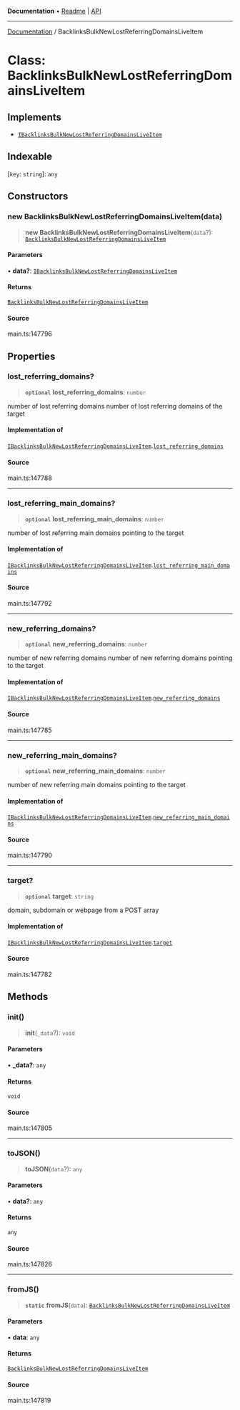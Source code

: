 **Documentation** • [Readme](../README.md) \| [API](../globals.md)

***

[Documentation](../README.md) / BacklinksBulkNewLostReferringDomainsLiveItem

# Class: BacklinksBulkNewLostReferringDomainsLiveItem

## Implements

- [`IBacklinksBulkNewLostReferringDomainsLiveItem`](../interfaces/IBacklinksBulkNewLostReferringDomainsLiveItem.md)

## Indexable

 \[`key`: `string`\]: `any`

## Constructors

### new BacklinksBulkNewLostReferringDomainsLiveItem(data)

> **new BacklinksBulkNewLostReferringDomainsLiveItem**(`data`?): [`BacklinksBulkNewLostReferringDomainsLiveItem`](BacklinksBulkNewLostReferringDomainsLiveItem.md)

#### Parameters

• **data?**: [`IBacklinksBulkNewLostReferringDomainsLiveItem`](../interfaces/IBacklinksBulkNewLostReferringDomainsLiveItem.md)

#### Returns

[`BacklinksBulkNewLostReferringDomainsLiveItem`](BacklinksBulkNewLostReferringDomainsLiveItem.md)

#### Source

main.ts:147796

## Properties

### lost\_referring\_domains?

> **`optional`** **lost\_referring\_domains**: `number`

number of lost referring domains
number of lost referring domains of the target

#### Implementation of

[`IBacklinksBulkNewLostReferringDomainsLiveItem`](../interfaces/IBacklinksBulkNewLostReferringDomainsLiveItem.md).[`lost_referring_domains`](../interfaces/IBacklinksBulkNewLostReferringDomainsLiveItem.md#lost_referring_domains)

#### Source

main.ts:147788

***

### lost\_referring\_main\_domains?

> **`optional`** **lost\_referring\_main\_domains**: `number`

number of lost referring main domains pointing to the target

#### Implementation of

[`IBacklinksBulkNewLostReferringDomainsLiveItem`](../interfaces/IBacklinksBulkNewLostReferringDomainsLiveItem.md).[`lost_referring_main_domains`](../interfaces/IBacklinksBulkNewLostReferringDomainsLiveItem.md#lost_referring_main_domains)

#### Source

main.ts:147792

***

### new\_referring\_domains?

> **`optional`** **new\_referring\_domains**: `number`

number of new referring domains
number of new referring domains pointing to the target

#### Implementation of

[`IBacklinksBulkNewLostReferringDomainsLiveItem`](../interfaces/IBacklinksBulkNewLostReferringDomainsLiveItem.md).[`new_referring_domains`](../interfaces/IBacklinksBulkNewLostReferringDomainsLiveItem.md#new_referring_domains)

#### Source

main.ts:147785

***

### new\_referring\_main\_domains?

> **`optional`** **new\_referring\_main\_domains**: `number`

number of new referring main domains pointing to the target

#### Implementation of

[`IBacklinksBulkNewLostReferringDomainsLiveItem`](../interfaces/IBacklinksBulkNewLostReferringDomainsLiveItem.md).[`new_referring_main_domains`](../interfaces/IBacklinksBulkNewLostReferringDomainsLiveItem.md#new_referring_main_domains)

#### Source

main.ts:147790

***

### target?

> **`optional`** **target**: `string`

domain, subdomain or webpage from a POST array

#### Implementation of

[`IBacklinksBulkNewLostReferringDomainsLiveItem`](../interfaces/IBacklinksBulkNewLostReferringDomainsLiveItem.md).[`target`](../interfaces/IBacklinksBulkNewLostReferringDomainsLiveItem.md#target)

#### Source

main.ts:147782

## Methods

### init()

> **init**(`_data`?): `void`

#### Parameters

• **\_data?**: `any`

#### Returns

`void`

#### Source

main.ts:147805

***

### toJSON()

> **toJSON**(`data`?): `any`

#### Parameters

• **data?**: `any`

#### Returns

`any`

#### Source

main.ts:147826

***

### fromJS()

> **`static`** **fromJS**(`data`): [`BacklinksBulkNewLostReferringDomainsLiveItem`](BacklinksBulkNewLostReferringDomainsLiveItem.md)

#### Parameters

• **data**: `any`

#### Returns

[`BacklinksBulkNewLostReferringDomainsLiveItem`](BacklinksBulkNewLostReferringDomainsLiveItem.md)

#### Source

main.ts:147819
